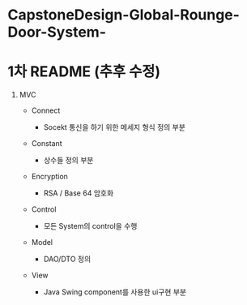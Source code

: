# CapstoneDesign-Global-Rounge-Door-System-

# 1차 README (추후 수정)

1. MVC

   - Connect
     - Socekt 통신을 하기 위한 메세지 형식 정의 부분
   - Constant
     - 상수들 정의 부분
   - Encryption
     - RSA / Base 64 암호화

   - Control
     - 모든 System의 control을 수행
   - Model
     - DAO/DTO 정의
   - View
     - Java Swing component를 사용한 ui구현 부분

